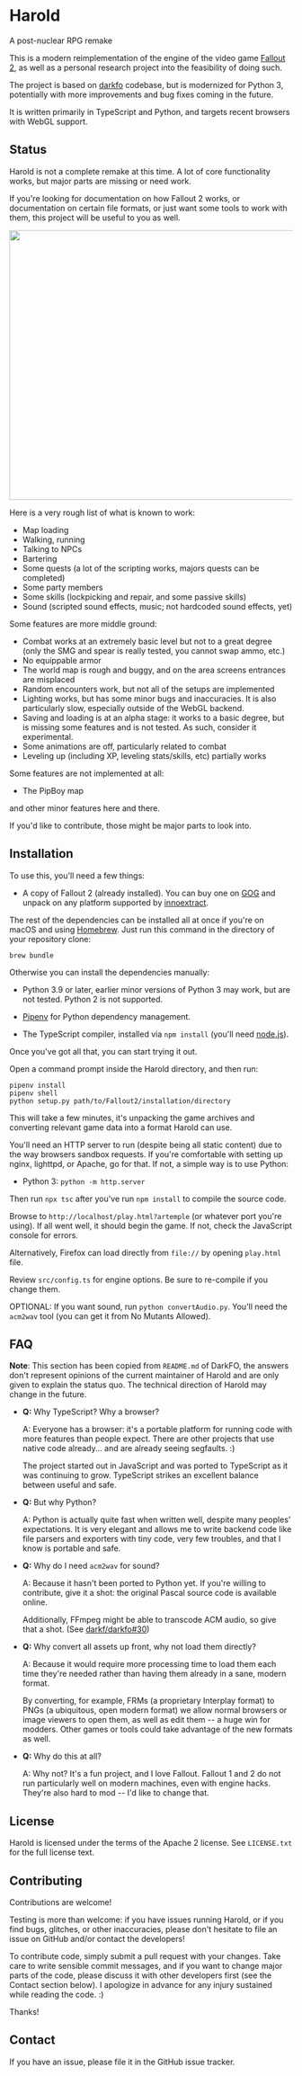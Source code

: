 # Harold

A post-nuclear RPG remake

This is a modern reimplementation of the engine of the video game [Fallout 2](http://en.wikipedia.org/wiki/Fallout_2), as well as a personal research project into the feasibility of doing such.

The project is based on [darkfo](https://github.com/darkf/darkfo) codebase, but is modernized for Python 3, potentially
with more improvements and bug fixes coming in the future.

It is written primarily in TypeScript and Python, and targets recent browsers with WebGL support.

## Status

Harold is not a complete remake at this time.
A lot of core functionality works, but major parts are missing or need work.

If you're looking for documentation on how Fallout 2 works, or documentation on certain file formats, or
just want some tools to work with them, this project will be useful to you as well.

<img src="screenshot.png" width="640" height="480">

Here is a very rough list of what is known to work:

-   Map loading
-   Walking, running
-   Talking to NPCs
-   Bartering
-   Some quests (a lot of the scripting works, majors quests can be completed)
-   Some party members
-   Some skills (lockpicking and repair, and some passive skills)
-   Sound (scripted sound effects, music; not hardcoded sound effects, yet)

Some features are more middle ground:

-   Combat works at an extremely basic level but not to a great degree (only the SMG and spear is really tested, you cannot swap ammo, etc.)
-   No equippable armor
-   The world map is rough and buggy, and on the area screens entrances are misplaced
-   Random encounters work, but not all of the setups are implemented
-   Lighting works, but has some minor bugs and inaccuracies. It is also particularly slow, especially outside of the WebGL backend.
-   Saving and loading is at an alpha stage: it works to a basic degree, but is missing some features and is not tested. As such, consider it experimental.
-   Some animations are off, particularly related to combat
-   Leveling up (including XP, leveling stats/skills, etc) partially works

Some features are not implemented at all:

-   The PipBoy map

and other minor features here and there.

If you'd like to contribute, those might be major parts to look into.

## Installation

To use this, you'll need a few things:

-   A copy of Fallout 2 (already installed). You can buy one on [GOG](https://www.gog.com/en/game/fallout_2) and unpack
    on any platform supported by [innoextract](https://github.com/dscharrer/innoextract).

The rest of the dependencies can be installed all at once if you're on macOS and using [Homebrew](https://brew.sh).
Just run this command in the directory of your repository clone:

```
brew bundle
```

Otherwise you can install the dependencies manually:

-   Python 3.9 or later, earlier minor versions of Python 3 may work, but are not tested. Python 2 is not supported.

-   [Pipenv](https://github.com/pypa/pipenv) for Python dependency management.

-   The TypeScript compiler, installed via `npm install` (you'll need [node.js](https://nodejs.org/en/)).

Once you've got all that, you can start trying it out.

Open a command prompt inside the Harold directory, and then run:

```
pipenv install
pipenv shell
python setup.py path/to/Fallout2/installation/directory
```

This will take a few minutes, it's unpacking the game archives and converting relevant game data into a format Harold can use.

You'll need an HTTP server to run (despite being all static content) due to the way browsers sandbox requests.
If you're comfortable with setting up nginx, lighttpd, or Apache, go for that. If not, a simple way is to use Python:

-   Python 3: `python -m http.server`

Then run `npx tsc` after you've run `npm install` to compile the source code.

Browse to `http://localhost/play.html?artemple` (or whatever port you're using). If all went well, it should begin the game. If not, check the JavaScript console for errors.

Alternatively, Firefox can load directly from `file://` by opening `play.html` file.

Review `src/config.ts` for engine options. Be sure to re-compile if you change them.

OPTIONAL: If you want sound, run `python convertAudio.py`. You'll need the `acm2wav` tool (you can get it from No Mutants Allowed).

## FAQ

**Note**: This section has been copied from `README.md` of DarkFO, the answers don't represent opinions of the current maintainer
of Harold and are only given to explain the status quo. The technical direction of Harold may change in the future.

-   **Q:** Why TypeScript? Why a browser?

    A: Everyone has a browser: it's a portable platform for running code with more features than people expect.
    There are other projects that use native code already... and are already seeing segfaults. :)

    The project started out in JavaScript and was ported to TypeScript as it was continuing to grow. TypeScript strikes
    an excellent balance between useful and safe.

-   **Q:** But why Python?

    A: Python is actually quite fast when written well, despite many peoples' expectations. It is very elegant and allows me to write
    backend code like file parsers and exporters with tiny code, very few troubles, and that I know is portable and safe.

-   **Q:** Why do I need `acm2wav` for sound?

    A: Because it hasn't been ported to Python yet. If you're willing to contribute, give it a shot: the original Pascal source code is available online.

    Additionally, FFmpeg might be able to transcode ACM audio, so give that a shot. (See [darkf/darkfo#30](https://github.com/darkf/darkfo/issues/30))

-   **Q:** Why convert all assets up front, why not load them directly?

    A: Because it would require more processing time to load them each time they're needed rather than having them already in a sane, modern format.

    By converting, for example, FRMs (a proprietary Interplay format) to PNGs (a ubiquitous, open modern format) we allow normal browsers or image viewers to open them, as well as edit them -- a huge win for modders. Other games or tools could take advantage of the new formats as well.

-   **Q:** Why do this at all?

    A: Why not? It's a fun project, and I love Fallout. Fallout 1 and 2 do not run particularly well on modern machines, even with engine hacks. They're also hard to mod -- I'd like to change that.

## License

Harold is licensed under the terms of the Apache 2 license. See `LICENSE.txt` for the full license text.

## Contributing

Contributions are welcome!

Testing is more than welcome: if you have issues running Harold, or if you find bugs, glitches, or other inaccuracies, please don't hesitate to file an issue on GitHub and/or contact the developers!

To contribute code, simply submit a pull request with your changes. Take care to write sensible commit messages, and if you want to change major parts of the code, please discuss it with other developers first (see the Contact section below).
I apologize in advance for any injury sustained while reading the code. :)

Thanks!

## Contact

If you have an issue, please file it in the GitHub issue tracker.
